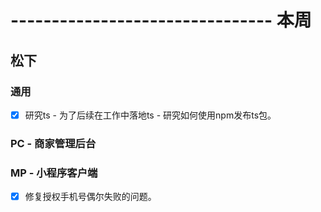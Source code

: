 # -------------------------------- 本周

## 松下
### 通用
* [x] 研究ts - 为了后续在工作中落地ts - 研究如何使用npm发布ts包。
### PC - 商家管理后台
### MP - 小程序客户端
* [x] 修复授权手机号偶尔失败的问题。
